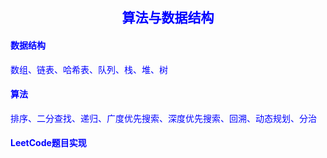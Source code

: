 ## <center> <font color='blue'>算法与数据结构
	
#### 数据结构
数组、链表、哈希表、队列、栈、堆、树
	
#### 算法
排序、二分查找、递归、广度优先搜索、深度优先搜索、回溯、动态规划、分治
	
#### LeetCode题目实现
